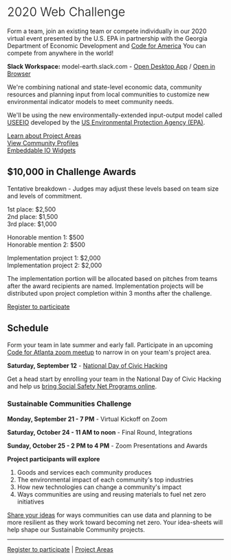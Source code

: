 <!-- MOVED TO Community/Challenge/README.md -->

<h1 style="font-weight:300"><span style="white-space:nowrap">2020 Web Challenge</span></h1>

Form a team, join an existing team or compete individually in our 2020 virtual event presented by the U.S. EPA in partnership with the Georgia Department of Economic Development and <a href="https://www.codeforamerica.org/" target="_parent" style="white-space: nowrap;">Code for America</a> You can compete from anywhere in the world!  

<b>Slack Workspace:</b> model-earth.slack.com - 
<a href="slack://channel?id=C018UHD088P&team=T0199FVNEGK">Open Desktop App</a> / [Open in Browser](https://model-earth.slack.com/)  

We're combining national and state-level economic data, community resources and planning input from local communities to customize new environmental indicator models to meet&nbsp;community&nbsp;needs.  

We'll be using the new environmentally-extended input-output model called 
<a href="https://cfpub.epa.gov/si/si_public_record_report.cfm?Lab=NRMRL&dirEntryId=336332" target="_blank">USEEIO</a> developed by the <a href="https://www.epa.gov" target="_parent">US Environmental Protection Agency (EPA)</a>. 

<!--
	We're looking for communities, companies and coders to participate in implementing innovative sustainability apps created in partnership with the <a href="https://www.epa.gov" target="_parent">US Environmental Protection Agency (EPA)</a>. 
-->

<!--
Possible projects include updates to Wazimap Census Reporter which is used in Africa and India.  
-->
<a href="../" style="white-space: nowrap;">Learn about Project Areas</a>  
[View Community Profiles](../../localsite/info/)  
[Embeddable IO Widgets](../../io/charts/)  


## $10,000 in Challenge Awards

Tentative breakdown - Judges may adjust these levels based on team size and levels of commitment.  

1st place: $2,500  
2nd place: $1,500  
3rd place: $1,000  

Honorable mention 1: $500  
Honorable mention 2: $500  

Implementation project 1: $2,000  
Implementation project 2: $2,000  

The implementation portion will be allocated based on pitches from teams after the award recipients are named.  Implementation projects will be distributed upon project completion within 3 months after the challenge.  


<a href="registration/">Register to participate</a>  


## Schedule

Form your team in late summer and early fall. 
Participate in an upcoming [Code for Atlanta zoom&nbsp;meetup](https://www.meetup.com/codeforatlanta/) to narrow in on your team's project area.  

<b>Saturday, September 12</b> - <a href="https://www.codeforamerica.org/events/national-day-of-civic-hacking" target="national">National Day of Civic Hacking</a>   

Get a head start by enrolling your team in the National Day of Civic Hacking and help us [bring Social Safety Net Programs online](https://www.codeforamerica.org/features/bringing-social-safety-net-benefits-online/).  

### Sustainable Communities Challenge

<b>Monday, September 21 - 7 PM</b> - Virtual Kickoff on Zoom   

<b>Saturday, October 24 - 11 AM to noon</b> - Final Round, Integrations 

<b>Sunday, October 25 - 2 PM to 4 PM</b> - Zoom Presentations and Awards  

<!--
During the National Day of Civic Hacking on Sept 21, teams will focus on integration with <span style="white-space: nowrap;"><a href="https://discourse.codeforamerica.org/t/index-of-covid-19-projects-in-the-network/715">COVID-19 project frameworks</a>.</span> 
-->

<!--During the Sept 12th Zoom call, we'll present info about the Sustainable Communities Web Challenge. Some teams may opt to start building upon the EPA's industry input-output models and maps at that time.  -->


<b>Project participants will explore</b>
1. Goods and services each community produces    
2. The environmental impact of each community's top industries  
3. How new technologies can change a community's impact  
4. Ways communities are using and reusing materials to fuel net zero initiatives  

<a href="registration/">Share your ideas</a> 
for ways communities can use data and planning to be more resilient as they work toward becoming net zero. <!-- One to three page idea-sheets will be judged in May of 2020. Your input -->Your idea-sheets will help shape our Sustainable Community projects.   

<!--
A panel of judges will use Slack video to deliberate while using a Google Form for calculating scores for the Oct 25 awards.<br><br>
-->



<!--
Get an early start by competing in the DataBricks Hackathon

https://databricks.com/blog/2020/04/22/announcing-spark-ai-summit-hackathon-for-social-good.html?utm_source=databricks&utm_medium=home&utm_campaign=undefined&utm_content=undefined&utm_offer=undefined&utm_keyword=undefined&
-->

---
<a href="registration/">Register to participate</a> | 
<a href="../">Project Areas</a>  